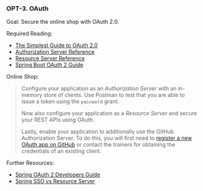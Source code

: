 ### OPT-3. OAuth

Goal: Secure the online shop with OAuth 2.0.

Required Reading:

- [The Simplest Guide to OAuth 2.0](https://medium.com/@darutk/the-simplest-guide-to-oauth-2-0-8c71bd9a15bb)
- [Authorization Server Reference](https://docs.spring.io/spring-security-oauth2-boot/docs/2.1.4.RELEASE/reference/html/boot-features-security-oauth2-authorization-server.html)
- [Resource Server Reference](https://www.baeldung.com/spring-security-oauth-resource-server)
- [Spring Boot OAuth 2 Guide](https://spring.io/guides/tutorials/spring-boot-oauth2/)

Online Shop:

> Configure your application as an *Authorization Server* with an in-memory store of clients. Use Postman to test that you are able to issue a token using the `password` grant.
>
> Now also configure your application as a *Resource Server* and secure your REST APIs using OAuth.
>
> Lastly, enable your application to additionally use the GitHub Authorization Server. To do this, you will first need to [register a new OAuth app on GitHub](https://developer.github.com/apps/building-oauth-apps/creating-an-oauth-app/) or contact the trainers for obtaining the credentials of an existing client.

Further Resources:

- [Spring OAuth 2 Developers Guide](https://projects.spring.io/spring-security-oauth/docs/oauth2.html)
- [Spring SSO vs Resource Server](https://www.baeldung.com/spring-security-oauth2-enable-resource-server-vs-enable-oauth2-sso)
